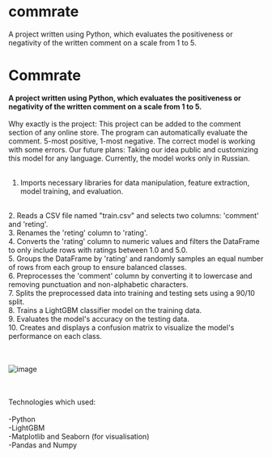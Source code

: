 # commrate
A project written using Python, which evaluates the positiveness or negativity of the written comment on a scale from 1 to 5.


# Commrate
**A project written using Python, which evaluates the positiveness or negativity of the written comment on a scale from 1 to 5.**
<br>
<br>
Why exactly is the project:
This project can be added to the comment section of any online store. The program can automatically evaluate the comment. 5-most positive, 1-most negative. The correct model is working with some errors. Our future plans: Taking our idea public and customizing this model for any language. Currently, the model works only in Russian.
<br>
<br>

1. Imports necessary libraries for data manipulation, feature extraction, model training, and evaluation.
<br>
2. Reads a CSV file named "train.csv" and selects two columns: 'comment' and 'reting'.
<br>
3. Renames the 'reting' column to 'rating'.
<br>
4. Converts the 'rating' column to numeric values and filters the DataFrame to only include rows with ratings between 1.0 and 5.0.
<br>
5. Groups the DataFrame by 'rating' and randomly samples an equal number of rows from each group to ensure balanced classes.
<br>
6. Preprocesses the 'comment' column by converting it to lowercase and removing punctuation and non-alphabetic characters.
<br>
7. Splits the preprocessed data into training and testing sets using a 90/10 split.
<br>
8. Trains a LightGBM classifier model on the training data.
<br>
9. Evaluates the model's accuracy on the testing data.
<br>
10. Creates and displays a confusion matrix to visualize the model's performance on each class.

<br>
<br>
<br>

![image](https://github.com/jamshid-ds/Commrate/assets/117648241/d5d20318-b7d4-466c-8ab6-7419054d80ce)

<br>
<br>
Technologies which used:
<br>
<br>
-Python
<br>
-LightGBM
<br>
-Matplotlib and Seaborn (for visualisation)
<br>
-Pandas and Numpy
